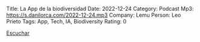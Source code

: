 Title: La App de la biodiversidad
Date: 2022-12-24
Category: Podcast
Mp3: https://s.danilorca.com/2022-12-24.mp3
Company: Lemu
Person: Leo Prieto
Tags: App, Tech, IA, Biodiversity
Rating: 0

<a href="https://s.danilorca.com/2022-12-24.mp3" type="audio/mpeg">
Escuchar
</a>
